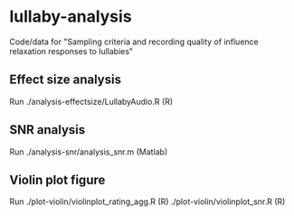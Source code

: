 # lullaby-analysis
Code/data for "Sampling criteria and recording quality of influence relaxation responses to lullabies"

## Effect size analysis
Run ./analysis-effectsize/LullabyAudio.R (R)

## SNR analysis
Run ./analysis-snr/analysis_snr.m (Matlab)

## Violin plot figure
Run ./plot-violin/violinplot_rating_agg.R (R)
    ./plot-violin/violinplot_snr.R (R)
